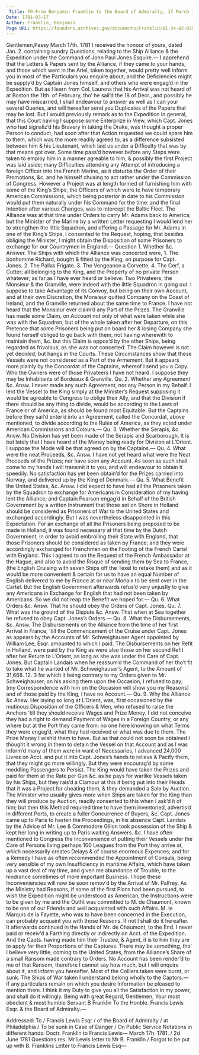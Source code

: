 ```yaml
---
 Title: FO-From Benjamin Franklin to the Board of Admiralty, 17 March 1781
Date: 1781-03-17
Author: Franklin, Benjamin
Page URL: https://founders.archives.gov/documents/Franklin/01-34-02-0357
---
```


Gentlemen,Passy March 17th. 1781
I received the honour of yours, dated Jan. 2. containing sundry Questions, relating to the Ship Alliance & the Expedition under the Command of John Paul Jones Esquire.—
I apprehend that the Letters & Papers sent by the Alliance, if they came to your hands, and those which went in the Ariel, taken together, would pretty well inform you in most of the Particulars you enquire about; and the Deficiencies might be supply’d by Captain Jones himself, and others who were engag’d in the Expedition. But as I learn from Col. Laurens that his Arrival was not heard of at Boston the 11th. of February, tho’ he sail’d the 18 of Decr., and possibly he may have miscarried, I shall endeavour to answer as well as I can your several Queries, and will hereafter send you Duplicates of the Papers that may be lost. But I would previously remark as to the Expedition in general, that this Court having I suppose some Enterprize in View, which Capt. Jones who had signaliz’d his Bravery in taking the Drake, was thought a proper Person to conduct, had soon after that Action requested we could spare him to them, which was the more readily agreed to, as a difference subsisted between him & his Lieutenant, which laid us under a Difficulty that was by that means got over. Some time pass’d however before any Steps were taken to employ him in a manner agreable to him, & possibly the first Project was laid aside; many Difficulties attending any Attempt of introducing a foreign Officer into the French Marine, as it disturbs the Order of their Promotions, &c. and he himself chusing to act rather under the Commission of Congress. However a Project was at length formed of furnishing him with some of the King’s Ships, the Officers of which were to have temporary American Commissions, which being posterior in date to his Commission would put them naturally under his Command for the time: and the final Intention after various Changes, was to intercept the Baltic Fleet. The Alliance was at that time under Orders to carry Mr. Adams back to America; but the Minister of the Marine by a written Letter requesting I would lend her to strengthen the little Squadron, and offering a Passage for Mr. Adams in one of the King’s Ships, I consented to the Request, hoping, that besides obliging the Minister, I might obtain the Disposition of some Prisoners to exchange for our Countrymen in England.—
Question 1. Whether &c.
  Answer. The Ships with which the Alliance was concerted were, 1. The bonhomme Richard, bought & fitted by the King, on purpose for Capt. Jones. 2. The Pallas Frigate. 3. The Vengeance a Corvette. 4. The Cerf, a Cutter; all belonging to the King, and the Property of no private Person whatever; as far as I have ever heard or believe.
Two Privateers, the Monsieur & the Granville, were indeed with the little Squadron in going out. I suppose to take Advantage of its Convoy, but being on their own Account, and at their own Discretion, the Monsieur quitted Company on the Coast of Ireland, and the Granville returned about the same time to France. I have not heard that the Monsieur ever claim’d any Part of the Prizes. The Granville has made some Claim, on Account not only of what were taken while she was with the Squadron, but of the whole taken after her Departure, on this Pretence that some Prisoners being put on board her & losing Company she found herself obliged to go back with them, not having wherewith to maintain them, &c. but this Claim is oppos’d by the other Ships, being regarded as frivolous, as she was not concerted. The Claim however is not yet decided, but hangs in the Courts. These Circumstances show that these Vessels were not considered as a Part of the Armement. But it appears more plainly by the Concordat of the Captains, whereof I send you a Copy. Who the Owners were of those Privateers I have not heard. I suppose they may be Inhabitants of Bordeaux & Granville.
  Qu. 2. Whether any Agreement &c.
  Answ. I never made any such Agreement, nor any Person in my Behalf. I lent the Vessel to the King simply at the Minister’s Request supposing it would be agreable to Congress to oblige their Ally, and that the Division if there should be any thing to divide, would be according to the Laws of France or of America, as should be found most Equitable. But the Captains before they sail’d enter’d into an Agreement, called the Concordat, above mentioned, to divide according to the Rules of America, as they acted under American Commissions and Colours.—
  Qu. 3. Whether the Serapis, &c.
  Answ. No Division has yet been made of the Serapis and Scarborough. It is but lately that I have heard of the Money being ready for Division at L’Orient. I suppose the Mode will be that agreed on by the Captains.—
  Qu. 4. What were the neat Proceeds, &c.
  Answ. I have not yet heard what were the Neat Proceeds of the Prizes; nor have seen any Account. As soon as such shall come to my hands I will transmit it to you, and will endeavour to obtain it speedily. No satisfaction has yet been obtain’d for the Prizes carried into Norway, and delivered up by the King of Denmark.—
  Qu. 5. What Benefit the United States, &c.
  Answ. I did expect to have had all the Prisoners taken by the Squadron to exchange for Americans in Consideration of my having lent the Alliance; and Captain Pearson engag’d in Behalf of the British Government by a written Instrument that those set on Shore in Holland should be considered as Prisoners of War to the United States and exchanged accordingly. But I was nevertheless disappointed in this Expectation. For an exchange of all the Prisoners being proposed to be made in Holland, it was found necessary at that time by the Dutch Government, in order to avoid embroiling their State with England, that those Prisoners should be considered as taken by France; and they were accordingly exchanged for Frenchmen on the Footing of the French Cartel with England. This I agreed to on the Request of the French Ambassador at the Hague, and also to avoid the Risque of sending them by Sea to France, (the English Cruising with seven Ships off the Texel to retake them) and as it would be more convenient & certain for us to have an equal Number of English delivered to me by France at or near Morlaix to be sent over in the Cartel. But the English Government afterwards refus’d very unjustly to give any Americans in Exchange for English that had not been taken by Americans. So we did not reap the Benefit we hoped for.—
  Qu. 6. What Orders &c.
  Answ. That he should obey the Orders of Capt. Jones.
  Qu. 7. What was the ground of the Dispute &c.
  Answ. That when at Sea together he refused to obey Capt. Jones’s Orders.—
  Qu. 8. What the Disbursements, &c.
  Answ. The Disbursements on the Alliance from the time of her first Arrival in France, ’till the Commencement of the Cruise under Capt. Jones as appears by the Accounts of Mr. Schweighauser Agent appointed by William Lee, Esqr. amounted to   which I paid. The Disbursements on her Refit in Holland, were paid by the King as were also those on her second Refit after her Return to L’Orient, as long as she was under the Care of Capt. Jones. But Captain Landais when he reassum’d the Command of her tho’t fit to take what he wanted of Mr. Schweighauser’s Agent, to the Amount of 31,668. 12. 3 for which it being contrary to my Orders given to Mr. Schweighauser, on his asking them upon the Occasion, I refused to pay; (my Correspondence with him on the Occasion will show you my Reasons) and of those paid by the King, I have no Account.—
  Qu. 9. Why the Alliance &c
  Answ. Her laying so long at L’Orient, was, first occasioned by the mutinous Disposition of the Officers & Men, who refused to raise the Anchors ’till they should receive Wages and Prize Money. I did not conceive they had a right to demand Payment of Wages in a Foreign Country, or any where but at the Port they came from: no one here knowing on what Terms they were engag’d, what they had received or what was due to them. The Prize Money I wish’d them to have. But as that could not soon be obtained I thought it wrong in them to detain the Vessel on that Account and as I was inform’d many of them were in want of Necessaries, I advanced 24,000 Livres on Acct. and put it into Capt. Jones’s hands to relieve & Pacify them, that they might go more willingly. But they were encourag’d by some meddling Passengers to Persist. The King would have taken the Prizes and paid for them at the Rate per Gun &c. as he pays for warlike Vessels taken by his Ships, but they rais’d a Clamour at this it being put into their Heads that it was a Project for cheating them, & they demanded a Sale by Auction. The Minister who usually gives more when Ships are taken for the King than they will produce by Auction, readily consented to this when I ask’d it of him; but then this Method required time to have them inventoried, advertis’d in different Ports, to create a fuller Concurrence of Buyers, &c. Capt. Jones came up to Paris to hasten the Proceedings, in his absence Capt. Landais by the Advice of Mr. Lee & Commodore Gillon took possession of the Ship & kept her long in writing up to Paris waiting Answers. &c. I have often mentioned to Congress the Inconvenience of putting their Vessels under the Care of Persons living perhaps 100 Leagues from the Port they arrive at, which necessarily creates Delays & of course enormous Expences; and for a Remedy I have as often recommended the Appointment of Consuls, being very sensible of my own Insufficiency in maritime Affairs, which have taken up a vast deal of my time, and given me abundance of Trouble, to the hindrance sometimes of more important Business. I hope these Inconveniencies will now be soon remov’d by the Arrival of Mr. Palfrey.
As the Ministry had Reasons, if some of the first Plans had been pursued, to wish the Expedition might be understood as American, the Instructions were to be given by me and the Outfit was committed to M. de Chaumont, known to be one of our Friends and well acquainted with such Affairs. M. le Marquis de la Fayette, who was to have been concerned in the Execution, can probably acquaint you with those Reasons. If not I shall do it hereafter. It afterwards continued in the Hands of Mr. de Chaumont, to the End. I never paid or receiv’d a Farthing directly or indirectly on Acct. of the Expedition. And the Capts. having made him their Trustee, & Agent, it is to him they are to apply for their Proportions of the Captures. There may be something, tho’ I believe very little, coming to the United States, from the Alliance’s Share of a small Ransom made contrary to Orders. No Account has been render’d to me of that Ransom, therefore I cannot say how much, but I will enquire about it, and inform you hereafter. Most of the Colliers taken were burnt, or sunk. The Ships of War taken I understand belong wholly to the Captors.—
If any particulars remain on which you desire Information be pleased to mention them. I think it my Duty to give you all the Satisfaction in my power, and shall do it willingly.
Being with great Regard, Gentlemen, Your most obedient & most humble Servant
B Franklin
To the Honble. Francis Lewis Esqr. & the Board of Admiralty.—
  
Addressed: To / Francis Lewis Esqr / of the Board of Admiralty / at Philadelphia / To be sunk in Case of Danger / On Public Service
Notations in different hands: Doctr. Franklin to Francis Lewis— March 17h. 1781. / 2d June 1781 Questions res. Mr Lewis letter to Mr B. Franklin / Forgot to be put up with B. Franklins Letter to Francis Lewis Esq—

